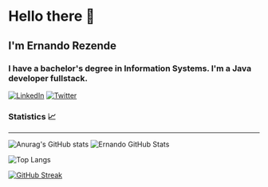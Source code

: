 # Hello there 👋
## I'm Ernando Rezende

### I have a bachelor's degree in Information Systems. I'm a Java developer fullstack.
[![LinkedIn](https://img.shields.io/badge/LinkedIn-0077B5?style=for-the-badge&logo=linkedin&logoColor=white)](https://www.linkedin.com/in/ernandorezende/)
[![Twitter](https://img.shields.io/badge/Twitter-1DA1F2?style=for-the-badge&logo=twitter&logoColor=white)](https://x.com/Ernandorezende)

### Statistics 📈
---
![Anurag's GitHub stats](https://github-readme-stats.vercel.app/api?username=anuraghazra&theme=dark&show_icons=true)
![Ernando GitHub Stats](https://github-readme-stats.vercel.app/api?username=ernandotr&theme=transparent&bg_color=000&border_color=30A3DC&show_icons=true&icon_color=30A3DC&title_color=E94D5F&text_color=FFF)

![Top Langs](https://github-readme-stats-git-masterrstaa-rickstaa.vercel.app/api/top-langs/?username=ernandotr&layout=compact&bg_color=000&border_color=30A3DC&title_color=E94D5F&text_color=FFF)

[![GitHub Streak](https://streak-stats.demolab.com/?user=ernandotr&theme=bear&background=000&border=30A3DC&dates=FFF)](https://git.io/streak-stats)
